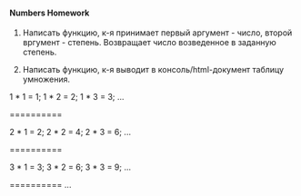 #### Numbers Homework

1. Написать функцию, к-я принимает первый аргумент - число, второй вргумент - степень.
Возвращает число возведенное в заданную степень.

2. Написать функцию, к-я выводит в консоль/html-документ таблицу умножения.

1 * 1 = 1;
1 * 2 = 2;
1 * 3 = 3;
...

==========

2 * 1 = 2;
2 * 2 = 4;
2 * 3 = 6;
...

==========

3 * 1 = 3;
3 * 2 = 6;
3 * 3 = 9;
...

==========
...